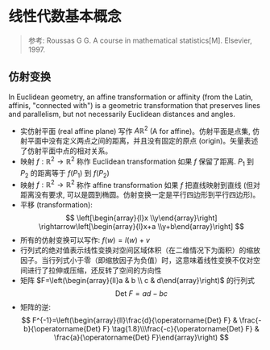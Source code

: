 # 线性代数基本概念

> 参考: Roussas G G. A course in mathematical statistics[M]. Elsevier, 1997. 


## 仿射变换

In Euclidean geometry, an affine transformation or affinity (from the Latin, affinis, "connected with") is a geometric transformation that preserves lines and parallelism, but not necessarily Euclidean distances and angles.


* 实仿射平面 (real affine plane) 写作 $A {\mathbb{R}^{2}}$ (A for affine)。仿射平面是点集, 仿射平面中没有定义两点之间的距离，并且没有固定的原点 (origin)。矢量表述了仿射平面中点的相对关系。
* 映射 $f: \mathbb{R}^{2} \rightarrow \mathbb{R}^{2}$ 称作 Euclidean transformation 如果 $f$ 保留了距离. $P_1$ 到 $P_2$ 的距离等于 $f(P_1)$ 到 $f(P_2)$
* 映射 $f: \mathbb{R}^{2} \rightarrow \mathbb{R}^{2}$ 称作 affine transformation 如果 $f$ 把直线映射到直线 (但对距离没有要求, 可以是圆到椭圆。仿射变换一定是平行四边形到平行四边形)。
* 平移 (transformation):
$$
\left[\begin{array}{l}x \\y\end{array}\right] \rightarrow\left[\begin{array}{l}x+a \\y+b\end{array}\right]
$$
* 所有的仿射变换可以写作: $f(w)=l(w)+v$
* 行列式的绝对值表示线性变换对空间区域体积（在二维情况下为面积）的缩放因子。当行列式小于零（即缩放因子为负值）时，这意味着线性变换不仅对空间进行了拉伸或压缩，还反转了空间的方向性
* 矩阵 $F=\left(\begin{array}{ll}a & b \\ c & d\end{array}\right)$ 的行列式
$$  
\begin{equation*} \text { Det } F=a d-b c \end{equation*}  
$$
* 矩阵的逆: 
$$
F^{-1}=\left(\begin{array}{ll}\frac{d}{\operatorname{Det} F} & \frac{-b}{\operatorname{Det} F}  \tag{1.8}\\\frac{-c}{\operatorname{Det} F} & \frac{a}{\operatorname{Det} F}\end{array}\right)
$$

  
<!--stackedit_data:
eyJoaXN0b3J5IjpbLTE5OTQwNTI3NzFdfQ==
-->